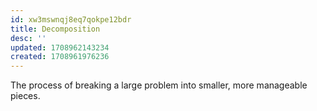 ```yaml
---
id: xw3mswnqj8eq7qokpe12bdr
title: Decomposition
desc: ''
updated: 1708962143234
created: 1708961976236
---
```


The process of breaking a large problem into smaller, more manageable pieces.
